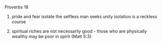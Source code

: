Proverbs 18


1) pride and fear isolate
  the selfless man seeks unity
  isolation is a reckless course


23) spiritual riches are not necessarily good - those who are physically wealthy may be poor in spirit {Matt 5:3}
